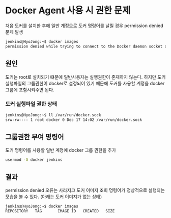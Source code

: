 # Docker Agent 사용 시 권한 문제

처음 도커를 설치한 후에 일반 계정으로 도커 명령어를 날릴 경우 permission denied 문제 발생

```bash
jenkins@HyoJong:~$ docker images
permission denied while trying to connect to the Docker daemon socket at unix:///var/run/docker.sock: Head "http://%2Fvar%2Frun%2Fdocker.sock/_ping": dial unix /var/run/docker.sock: connect: permission denied
```

## 원인

도커는 root로 설치되기 떄문에 일반사용자는 실행권한이 존재하지 않는다. 하지만 도커 실행파일의 그룹권한이 docker로 설정되어 있기 때문에 도커를 사용할 계정을 docker 그룹에 포함시켜주면 된다.

### 도커 실행파일 권한 상태

```bash
jenkins@HyoJong:~$ ll /var/run/docker.sock
srw-rw---- 1 root docker 0 Dec 17 14:02 /var/run/docker.sock
```

## 그룹권한 부여 명령어

도커 명령어를 사용할 일반 계정에 docker 그룹 권한을 추가

```bash
usermod -G docker jenkins
```

## 결과

permission denied 오류는 사라지고 도커 이미지 조회 명령어가 정상적으로 실행되는 모습을 볼 수 있다. (아래는 도커 이미지가 없는 상태)

```bash
jenkins@HyoJong:~$ docker images
REPOSITORY   TAG       IMAGE ID   CREATED   SIZE
```
